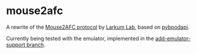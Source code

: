 # mouse2afc

A rewrite of the [Mouse2AFC protocol](https://github.com/marionbosc/Mouse2AFC/tree/larkum_lab) by [Larkum Lab](https://www.projekte.hu-berlin.de/en/larkum/neurocure), based on [pybpodapi](https://github.com/pybpod/pybpod-api).

Currently being tested with the emulator, implemented in the [add-emulator-support branch](https://github.com/ckarageorgkaneen/pybpod-api/tree/add-emulator-support).